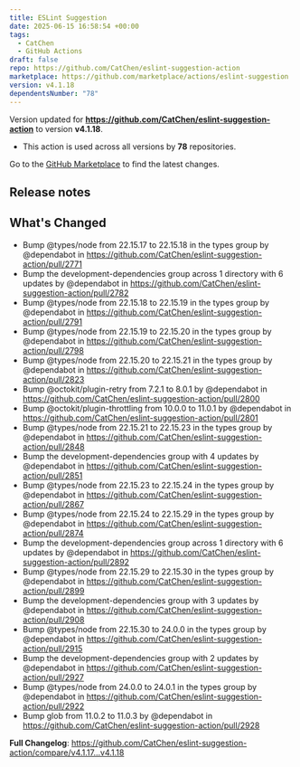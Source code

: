 ```yaml
---
title: ESLint Suggestion
date: 2025-06-15 16:58:54 +00:00
tags:
  - CatChen
  - GitHub Actions
draft: false
repo: https://github.com/CatChen/eslint-suggestion-action
marketplace: https://github.com/marketplace/actions/eslint-suggestion
version: v4.1.18
dependentsNumber: "78"
---
```



Version updated for **https://github.com/CatChen/eslint-suggestion-action** to version **v4.1.18**.
- This action is used across all versions by **78** repositories.

Go to the [GitHub Marketplace](https://github.com/marketplace/actions/eslint-suggestion) to find the latest changes.

## Release notes

## What's Changed
* Bump @types/node from 22.15.17 to 22.15.18 in the types group by @dependabot in https://github.com/CatChen/eslint-suggestion-action/pull/2771
* Bump the development-dependencies group across 1 directory with 6 updates by @dependabot in https://github.com/CatChen/eslint-suggestion-action/pull/2782
* Bump @types/node from 22.15.18 to 22.15.19 in the types group by @dependabot in https://github.com/CatChen/eslint-suggestion-action/pull/2791
* Bump @types/node from 22.15.19 to 22.15.20 in the types group by @dependabot in https://github.com/CatChen/eslint-suggestion-action/pull/2798
* Bump @types/node from 22.15.20 to 22.15.21 in the types group by @dependabot in https://github.com/CatChen/eslint-suggestion-action/pull/2823
* Bump @octokit/plugin-retry from 7.2.1 to 8.0.1 by @dependabot in https://github.com/CatChen/eslint-suggestion-action/pull/2800
* Bump @octokit/plugin-throttling from 10.0.0 to 11.0.1 by @dependabot in https://github.com/CatChen/eslint-suggestion-action/pull/2801
* Bump @types/node from 22.15.21 to 22.15.23 in the types group by @dependabot in https://github.com/CatChen/eslint-suggestion-action/pull/2848
* Bump the development-dependencies group with 4 updates by @dependabot in https://github.com/CatChen/eslint-suggestion-action/pull/2851
* Bump @types/node from 22.15.23 to 22.15.24 in the types group by @dependabot in https://github.com/CatChen/eslint-suggestion-action/pull/2867
* Bump @types/node from 22.15.24 to 22.15.29 in the types group by @dependabot in https://github.com/CatChen/eslint-suggestion-action/pull/2874
* Bump the development-dependencies group across 1 directory with 6 updates by @dependabot in https://github.com/CatChen/eslint-suggestion-action/pull/2892
* Bump @types/node from 22.15.29 to 22.15.30 in the types group by @dependabot in https://github.com/CatChen/eslint-suggestion-action/pull/2899
* Bump the development-dependencies group with 3 updates by @dependabot in https://github.com/CatChen/eslint-suggestion-action/pull/2908
* Bump @types/node from 22.15.30 to 24.0.0 in the types group by @dependabot in https://github.com/CatChen/eslint-suggestion-action/pull/2915
* Bump the development-dependencies group with 2 updates by @dependabot in https://github.com/CatChen/eslint-suggestion-action/pull/2927
* Bump @types/node from 24.0.0 to 24.0.1 in the types group by @dependabot in https://github.com/CatChen/eslint-suggestion-action/pull/2922
* Bump glob from 11.0.2 to 11.0.3 by @dependabot in https://github.com/CatChen/eslint-suggestion-action/pull/2928


**Full Changelog**: https://github.com/CatChen/eslint-suggestion-action/compare/v4.1.17...v4.1.18
